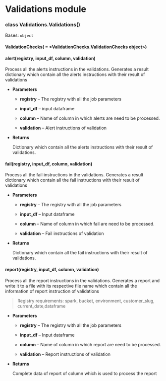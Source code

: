 # Validations module


### class Validations.Validations()
Bases: `object`


#### ValidationChecks( = <ValidationChecks.ValidationChecks object>)

#### alert(registry, input_df, column, validation)
Process all the alerts instructions in the validations. Generates a result dictionary which contain all the alerts instructions with their result of validations


* **Parameters**

    * **registry** – The registry with all the job parameters

    * **input_df** – input dataframe

    * **column** – Name of column in which alerts are need to be processed.

    * **validation** – Alert instructions of validation



* **Returns**

    Dictionary which contain all the alerts instructions with their result of validations.



#### fail(registry, input_df, column, validation)
Process all the fail instructions in the validations. Generates a result dictionary which contain all the fail instructions with their result of validations


* **Parameters**

    * **registry** – The registry with all the job parameters

    * **input_df** – Input dataframe

    * **column** – Name of column in which fail are need to be processed.

    * **validation** – Fail instructions of validation



* **Returns**

    Dictionary which contain all the fail instructions with their result of validations.



#### report(registry, input_df, column, validation)
Process all the report instructions in the validations. Generates a report and write it to a file with its respective file name which contain all the information of report instruction of validations

> Registry requirements: spark, bucket, environment, customer_slug, current_date,dataframe


* **Parameters**
    
    * **registry** – The registry with all the job parameters

    * **input_df** – Input dataframe

    * **column** – Name of column in which report are need to be processed.

    * **validation** – Report instructions of validation



* **Returns**

    Complete data of report of column which is used to process the report




